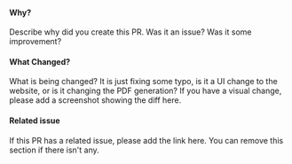 #### Why️?

Describe why did you create this PR. Was it an issue? Was it some improvement?

#### What Changed?

What is being changed? It is just fixing some typo, is it a UI change to the website, or is it changing the PDF
generation? If you have a visual change, please add a screenshot showing the diff here.

#### Related issue

If this PR has a related issue, please add the link here. You can remove this section if there isn't any.
